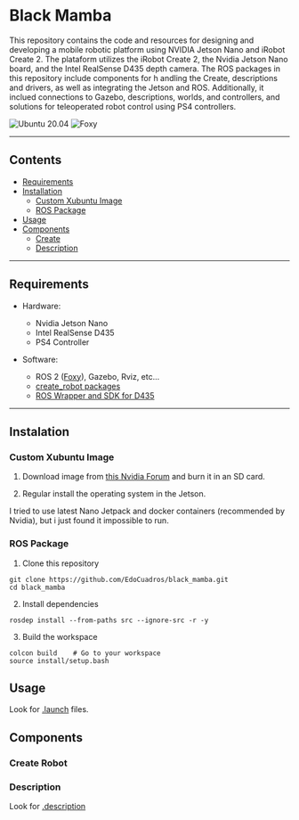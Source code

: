 # Black Mamba


This repository contains the code and resources for designing and developing a mobile robotic platform using 
NVIDIA Jetson Nano and iRobot Create 2. The plataform utilizes the iRobot Create 2, the Nvidia Jetson Nano board, and the Intel RealSense D435 depth camera. The ROS packages in this repository include components for h andling the Create, descriptions and drivers, as  well as integrating the Jetson and ROS. Additionally, it inclued connections to Gazebo, descriptions, worlds, and controllers, and solutions for teleoperated robot control using PS4 controllers. 

![Ubuntu 20.04](https://img.shields.io/badge/Ubuntu-20.04-orange?logo=ubuntu&logoColor=white)
![Foxy](https://img.shields.io/badge/ROS-Foxy-blue?logo=ros&logoColor=white)

<hr>

## Contents

- [Requirements](#requirements)
- [Installation](#Instalation)
    - [Custom Xubuntu Image](#custom-xubuntu-image)
    - [ROS Package](#ros-package)
- [Usage](#usage)
- [Components](#usage)
    - [Create](#create-robot)
    - [Description](#description)
<hr>

## Requirements

- Hardware: 
    - Nvidia Jetson Nano
    - Intel RealSense D435
    - PS4 Controller

- Software:
    - ROS 2 ([Foxy](https://docs.ros.org/en/foxy/Installation.html)), Gazebo, Rviz, etc...
    - [create_robot packages](https://github.com/AutonomyLab/create_robot.git)
    - [ROS Wrapper and SDK for D435](https://github.com/IntelRealSense/realsense-ros.git)

<hr>

## Instalation

### Custom Xubuntu Image

1. Download image from [this Nvidia Forum](https://forums.developer.nvidia.com/t/xubuntu-20-04-focal-fossa-l4t-r32-3-1-custom-image-for-the-jetson-nano/121768) and burn it in an SD card.

2. Regular install the operating system in the Jetson.

I tried to use latest Nano Jetpack and  docker containers (recommended by Nvidia), but i just found it impossible to run. 


### ROS Package
1. Clone this repository
```
git clone https://github.com/EdoCuadros/black_mamba.git
cd black_mamba
```
2. Install dependencies
```
rosdep install --from-paths src --ignore-src -r -y
```
3. Build the workspace
```
colcon build    # Go to your workspace 
source install/setup.bash   
```

## Usage

Look for [.launch](launch/README.md) files.

## Components 

### Create Robot

### Description

Look for [.description](description/README.md)
